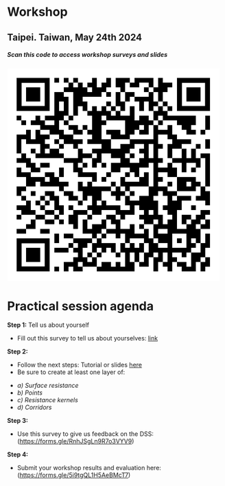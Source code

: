 # Workshop
## Taipei. Taiwan, May 24th 2024

##### *Scan this code to access workshop surveys and slides*
![QRcode](https://github.com/connectingLandscapes/cola_workshop_brunei/blob/main/qr-code-brunei-workshop-400.png)


# Practical session agenda

**Step 1:** Tell us about yourself
- Fill out this survey to tell us about yourselves: [link](https://forms.gle/shQixpbBuxLpX3C78)


**Step 2:** 
- Follow the next steps: Tutorial or slides [here](https://docs.google.com/presentation/d/1VvDP-xnQBq_11OqGO_cignf30NjNIpiK47kwloQH66w/edit?usp=sharing)
- Be sure to create at least one layer of:
  
+ *a) Surface resistance*
+ *b) Points*
+ *c) Resistance kernels*
+   *d) Corridors*

**Step 3:** 
  - Use this survey to give us feedback on the DSS: (https://forms.gle/RnhJSgLn9R7o3VYV9)

**Step 4:** 
  - Submit your workshop results and evaluation here: (https://forms.gle/5i9tgQL1H5AeBMcT7)
